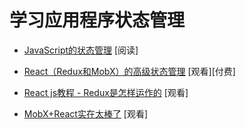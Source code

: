 <!-- 3.23 - Learn Application State Management -->
# 学习应用程序状态管理
<!-- State management in JavaScript [read] -->
- [JavaScript的状态管理](https://codeburst.io/state-management-in-javascript-15d0d98837e1) [阅读]
<!-- Advanced State Management in React (feat. Redux and MobX) [watch][$] -->
- [React（Redux和MobX）的高级状态管理](https://frontendmasters.com/courses/react-state/) [观看][付费]
<!-- React js tutorial - How Redux Works [watch] -->
- [React js教程 - Redux是怎样运作的](https://www.youtube.com/watch?v=1w-oQ-i1XB8&list=PLoYCgNOIyGADILc3iUJzygCqC8Tt3bRXt) [观看]
<!-- MobX + React is AWESOME [watch] -->
- [MobX+React实在太棒了](https://www.youtube.com/watch?v=_q50BXqkAfI&t=10s) [观看]